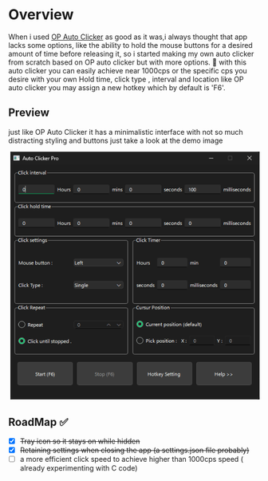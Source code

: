 # Overview

When i used [OP Auto Clicker](https://www.opautoclicker.com/) as good as it was,i always thought that app lacks some options, like the ability to hold the mouse buttons for a desired amount of time before releasing it,
so i started making my own auto clicker from scratch based on OP auto clicker but with more options. 🐼
with this auto clicker you can easily achieve near 1000cps or the specific cps you desire with your own Hold time, click type , interval and location
like OP auto clicker you may assign a new hotkey which by default is 'F6'.

## Preview

just like OP Auto Clicker it has a minimalistic interface with not so much distracting styling and buttons just take a look at the demo image

<image>
  <img src="demo image.png" width="500" alt="demo image"/>
</image>

## RoadMap ✅

- [x] ~~Tray icon so it stays on while hidden~~
- [x] ~~Retaining settings when closing the app (a settings.json file probably)~~
- [ ] a more efficient click speed to achieve higher than 1000cps speed ( already experimenting with C code)
